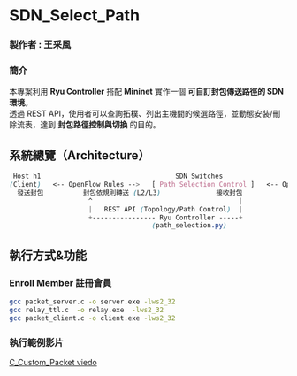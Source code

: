 # **SDN_Select_Path**

### **製作者 : 王采風**

### **簡介**
本專案利用 **Ryu Controller** 搭配 **Mininet** 實作一個 **可自訂封包傳送路徑的 SDN 環境**。  
透過 REST API，使用者可以查詢拓樸、列出主機間的候選路徑，並動態安裝/刪除流表，達到 **封包路徑控制與切換** 的目的。


## **系統總覽（Architecture）**

```css
 Host h1                                  SDN Switches                                    Host h2
(Client)   <-- OpenFlow Rules -->   [ Path Selection Control ]   <-- OpenFlow Rules -->   (Server)
  發送封包          封包依規則轉送 (L2/L3)              接收封包
                    ^                                     |
                    |   REST API (Topology/Path Control)  |
                    +---------------- Ryu Controller -----+
                                    (path_selection.py)
```

## **執行方式&功能**

### **Enroll Member 註冊會員**

```bash
gcc packet_server.c -o server.exe -lws2_32
gcc relay_ttl.c  -o relay.exe  -lws2_32
gcc packet_client.c -o client.exe -lws2_32
```

### **執行範例影片**
[C_Custom_Packet viedo](https://youtu.be/dJa6oouFyHk)
